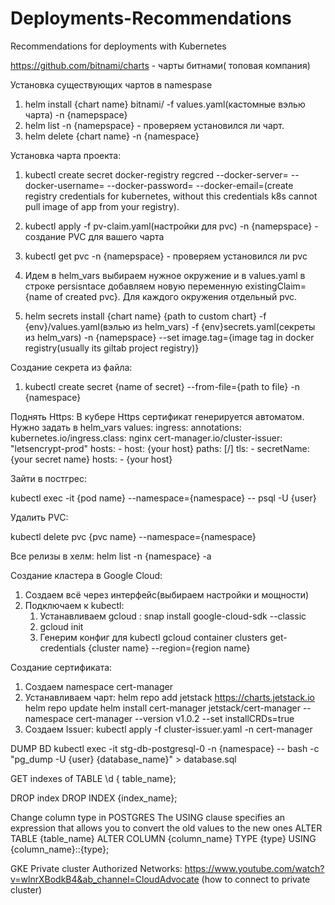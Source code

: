 # Deployments-Recommendations
Recommendations for deployments with Kubernetes 


https://github.com/bitnami/charts - чарты битнами( топовая компания)

Установка существующих чартов в namespase
1. helm install {chart name} bitnami/<chart> -f values.yaml(кастомные вэлью чарта) -n {namepspace}
2. helm list -n {namepspace} - проверяем установился ли чарт.
3. helm delete {chart name} -n {namespace}


Установка чарта проекта:

1. kubectl create secret docker-registry regcred --docker-server=<your-registry-server> --docker-username=<your-name> --docker-password=<your-pword> --docker-email=<your-email>(create registry credentials for kubernetes, without this credentials k8s cannot pull image of app from your registry).

2. kubectl apply -f pv-claim.yaml(настройки для pvc) -n {namepspace} - создание PVC для вашего чарта

3. kubectl get pvс -n {namepspace} - проверяем установился ли pvc

4. Идем в helm_vars выбираем нужное окружение и в values.yaml в строке persisntace добавляем новую переменную existingClaim={name of created pvc}. Для каждого окружения отдельный pvc.

5. helm secrets install {chart name} {path to custom chart} -f {env}/values.yaml(вэлью из helm_vars) -f {env}secrets.yaml(секреты из helm_vars) -n {namepspace} --set image.tag={image tag in docker registry(usually its giltab project registry)}





Cоздание секрета из файла:

1. kubectl create secret {name of secret} --from-file={path to file} -n {namespace}



Поднять Https: 
В кубере Https сертификат генерируется автоматом.
Нужно задать в helm_vars values:
ingress:
  annotations:
    kubernetes.io/ingress.class: nginx
    cert-manager.io/cluster-issuer: "letsencrypt-prod"
  hosts:
    - host: {your host}
      paths: [/]
  tls:
    - secretName: {your secret name}
      hosts:
        - {your host}


Зайти в постгрес:

kubectl exec -it {pod name} --namespace={namespace} -- psql -U {user}

Удалить PVC:

kubectl delete pvc {pvc name} --namespace={namespace}



Все релизы в хелм:
helm list -n {namespace} -a




Создание кластера в Google Cloud:
1. Создаем всё через интерфейс(выбираем настройки и мощности)
2. Подключаем к kubectl:
	1. Устанавливаем gcloud : snap install google-cloud-sdk --classic
	2. gcloud init
	3. Генерим конфиг для kubectl gcloud container clusters get-credentials {cluster name}  --region={region name}
	
	
Создание сертификата:
1. Cоздаем namespace cert-manager
2. Устанавливаем чарт:
	helm repo add jetstack https://charts.jetstack.io
	helm repo update
	helm install cert-manager jetstack/cert-manager --namespace cert-manager --version v1.0.2 --set installCRDs=true
2. Создаем Issuer: kubectl apply -f cluster-issuer.yaml -n cert-manager


DUMP BD 
kubectl exec -it stg-db-postgresql-0 -n {namespace} -- bash -c "pg_dump -U {user} {database_name}" > database.sql

GET indexes of TABLE
\d { table_name};

DROP index
DROP INDEX {index_name};

Change column type in POSTGRES
The USING clause specifies an expression that allows you to convert the old values to the new ones
ALTER TABLE {table_name} ALTER COLUMN {column_name} TYPE {type} USING {column_name}::{type};
	
GKE Private cluster Authorized Networks: https://www.youtube.com/watch?v=wlnrXBodkB4&ab_channel=CloudAdvocate (how to connect to private cluster)
